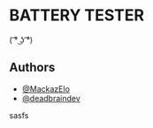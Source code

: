 
# BATTERY TESTER

( ͡° ͜ʖ ͡°)

## Authors

- [@MackazElo](https://github.com/MackazElo)
- [@deadbraindev](https://github.com/deadbraindev)

sasfs